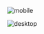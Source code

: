 ![mobile](https://user-images.githubusercontent.com/68109485/114311995-b09f2800-9b0e-11eb-8ccd-4be5d91ee836.PNG)

![desktop](https://user-images.githubusercontent.com/68109485/114312000-b5fc7280-9b0e-11eb-8218-233b5d7d2ba4.PNG)
